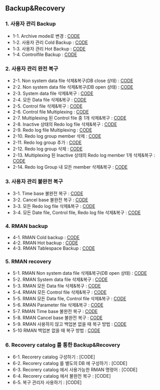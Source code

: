 ## Backup&Recovery

### 1. 사용자 관리 Backup
- 1-1. Archive mode로 변경 : [CODE](https://github.com/corvina1208/Oracle_Backup-Recovery/blob/main/1-1%20Archive%20mode%EB%A1%9C%20%EB%B3%80%EA%B2%BD.txt)
- 1-2. 사용자 관리 Cold Backup : [CODE](https://github.com/corvina1208/Oracle_Backup-Recovery/blob/main/1-2%20%EC%82%AC%EC%9A%A9%EC%9E%90%20%EA%B4%80%EB%A6%AC%20Cold%20Backup.txt)
- 1-3. 사용자 관리 Hot Backup : [CODE](https://github.com/corvina1208/Oracle_Backup-Recovery/blob/main/1-3%20%EC%82%AC%EC%9A%A9%EC%9E%90%20%EA%B4%80%EB%A6%AC%20Hot%20Backup.txt)
- 1-4. Controlfile Backup : [CODE](https://github.com/corvina1208/Oracle_Backup-Recovery/blob/main/1-4%20Controlfile%20Backup.txt)

### 2. 사용자 관리 완전 복구
- 2-1. Non system data file 삭제&복구(DB close 상태) : [CODE](https://github.com/corvina1208/Oracle_Backup-Recovery/blob/main/2-1%20Non%20system%20data%20file%20%EC%82%AD%EC%A0%9C%26%EB%B3%B5%EA%B5%AC(DB%20close%20%EC%83%81%ED%83%9C).txt)
- 2-2. Non system data file 삭제&복구(DB open 상태) : [CODE](https://github.com/corvina1208/Oracle_Backup-Recovery/blob/main/2-2%20Non%20system%20data%20file%20%EC%82%AD%EC%A0%9C%26%EB%B3%B5%EA%B5%AC(DB%20open%20%EC%83%81%ED%83%9C).txt)
- 2-3. System data file 삭제&복구 : [CODE](https://github.com/corvina1208/Oracle_Backup-Recovery/blob/main/2-3%20System%20data%20file%20%EC%82%AD%EC%A0%9C%26%EB%B3%B5%EA%B5%AC.txt)
- 2-4. 모든 Data file 삭제&복구 : [CODE](https://github.com/corvina1208/Oracle_Backup-Recovery/blob/main/2-4%20%EB%AA%A8%EB%93%A0%20Data%20file%20%EC%82%AD%EC%A0%9C%26%EB%B3%B5%EA%B5%AC.txt)
- 2-5. Control file 삭제&복구 : [CODE](https://github.com/corvina1208/Oracle_Backup-Recovery/blob/main/2-5%20Control%20file%20%EC%82%AD%EC%A0%9C%26%EB%B3%B5%EA%B5%AC.txt)
- 2-6. Control file Multiplexing : [CODE](https://github.com/corvina1208/Oracle_Backup-Recovery/blob/main/2-6%20Control%20file%20Multiplexing.txt)
- 2-7. Multiplexing 된 Control file 중 1개 삭제&복구 : [CODE](https://github.com/corvina1208/Oracle_Backup-Recovery/blob/main/2-7%20Multiplexing%20%EB%90%9C%20Control%20file%20%EC%A4%91%201%EA%B0%9C%20%EC%82%AD%EC%A0%9C%26%EB%B3%B5%EA%B5%AC.txt)
- 2-8. Inactive 상태의 Redo log file 삭제&복구 : [CODE](https://github.com/corvina1208/Oracle_Backup-Recovery/blob/main/2-8%20Inactive%20%EC%83%81%ED%83%9C%EC%9D%98%20Redo%20log%20file%20%EC%82%AD%EC%A0%9C%26%EB%B3%B5%EA%B5%AC.txt)
- 2-9. Redo log file Multiplexing : [CODE](https://github.com/corvina1208/Oracle_Backup-Recovery/blob/main/2-9%20Redo%20log%20file%20Multiplexing.txt)
- 2-10. Redo log group member 삭제 : [CODE](https://github.com/corvina1208/Oracle_Backup-Recovery/blob/main/2-10%20Redo%20log%20group%20member%20%EC%82%AD%EC%A0%9C.txt)
- 2-11. Redo log group 추가 : [CODE](https://github.com/corvina1208/Oracle_Backup-Recovery/blob/main/2-11%20Redo%20log%20group%20%EC%B6%94%EA%B0%80.txt)
- 2-12. Redo log group 삭제 : [CODE](https://github.com/corvina1208/Oracle_Backup-Recovery/blob/main/2-12%20Redo%20log%20group%20%EC%82%AD%EC%A0%9C.txt)
- 2-13. Multiplexing 된 Inactive 상태의 Redo log member 1개 삭제&복구 : [CODE](https://github.com/corvina1208/Oracle_Backup-Recovery/blob/main/2-13%20Multiplexing%20%EB%90%9C%20Inactive%20%EC%83%81%ED%83%9C%EC%9D%98%20Redo%20log%20member%201%EA%B0%9C%20%EC%82%AD%EC%A0%9C%26%EB%B3%B5%EA%B5%AC.txt)
- 2-14. Redo log Group 내 모든 member 삭제&복구 : [CODE](https://github.com/corvina1208/Oracle_Backup-Recovery/blob/main/2-14%20Redo%20log%20Group%20%EB%82%B4%20%EB%AA%A8%EB%93%A0%20member%20%EC%82%AD%EC%A0%9C%26%EB%B3%B5%EA%B5%AC.txt)

### 3. 사용자 관리 불완전 복구
- 3-1. Time base 불완전 복구 : [CODE](https://github.com/corvina1208/Oracle_Backup-Recovery/blob/main/3-1.%20Time%20base%20%EB%B6%88%EC%99%84%EC%A0%84%20%EB%B3%B5%EA%B5%AC.txt)
- 3-2. Cancel base 불완전 복구 : [CODE](https://github.com/corvina1208/Oracle_Backup-Recovery/blob/main/3-2.%20Cancel%20base%20%EB%B6%88%EC%99%84%EC%A0%84%20%EB%B3%B5%EA%B5%AC.txt)
- 3-3. 모든 Redo log file 삭제&복구 : [CODE](https://github.com/corvina1208/Oracle_Backup-Recovery/blob/main/3-3.%20%EB%AA%A8%EB%93%A0%20Redo%20log%20file%20%EC%82%AD%EC%A0%9C%26%EB%B3%B5%EA%B5%AC.txt)
- 3-4. 모든 Date file, Control file, Redo log file 삭제&복구 : [CODE](https://github.com/corvina1208/Oracle_Backup-Recovery/blob/main/3-4.%20%EB%AA%A8%EB%93%A0%20Date%20file%2C%20Control%20file%2C%20Redo%20log%20file%20%EC%82%AD%EC%A0%9C%26%EB%B3%B5%EA%B5%AC.txt)

### 4. RMAN backup
- 4-1. RMAN Cold backup : [CODE](https://github.com/corvina1208/Oracle_Backup-Recovery/blob/main/4-1.%20RMAN%20Cold%20backup.txt)
- 4-2. RMAN Hot backup : [CODE](https://github.com/corvina1208/Oracle_Backup-Recovery/blob/main/4-2.%20RMAN%20Hot%20backup.txt)
- 4-3. RMAN Tablespace Backup : [CODE](https://github.com/corvina1208/Oracle_Backup-Recovery/blob/main/4-3.%20RMAN%20Tablespace%20Backup.txt)

### 5. RMAN recovery
- 5-1. RMAN Non system data file 삭제&복구(DB open 상태) : [CODE](https://github.com/corvina1208/Oracle_Backup-Recovery/blob/main/5-1.%20RMAN%20Non%20system%20data%20file%20%EC%82%AD%EC%A0%9C%26%EB%B3%B5%EA%B5%AC(DB%20open%20%EC%83%81%ED%83%9C).txt)
- 5-2. RMAN System data file 삭제&복구 : [CODE](https://github.com/corvina1208/Oracle_Backup-Recovery/blob/main/5-2.%20RMAN%20System%20data%20file%20%EC%82%AD%EC%A0%9C%26%EB%B3%B5%EA%B5%AC.txt)
- 5-3. RMAN 모든 Data file 삭제&복구 : [CODE](https://github.com/corvina1208/Oracle_Backup-Recovery/blob/main/5-3.%20RMAN%20%EB%AA%A8%EB%93%A0%20Data%20file%20%EC%82%AD%EC%A0%9C%26%EB%B3%B5%EA%B5%AC.txt)
- 5-4. RMAN 모든 Control file 삭제&복구 : [CODE](https://github.com/corvina1208/Oracle_Backup-Recovery/blob/main/5-4.%20RMAN%20%EB%AA%A8%EB%93%A0%20Control%20file%20%EC%82%AD%EC%A0%9C%26%EB%B3%B5%EA%B5%AC.txt)
- 5-5. RMAN 모든 Data file, Control file 삭제&복구 : [CODE](https://github.com/corvina1208/Oracle_Backup-Recovery/blob/main/5-5.%20RMAN%20%EB%AA%A8%EB%93%A0%20Data%20file%2C%20Control%20file%20%EC%82%AD%EC%A0%9C%26%EB%B3%B5%EA%B5%AC.txt)
- 5-6. RMAN Parameter file 삭제&복구 : [CODE](https://github.com/corvina1208/Oracle_Backup-Recovery/blob/main/5-6.%20RMAN%20Parameter%20file%20%EC%82%AD%EC%A0%9C%26%EB%B3%B5%EA%B5%AC.txt)
- 5-7. RMAN Time base 불완전 복구 : [CODE](https://github.com/corvina1208/Oracle_Backup-Recovery/blob/main/5-7.%20RMAN%20Time%20base%20%EB%B6%88%EC%99%84%EC%A0%84%20%EB%B3%B5%EA%B5%AC.txt)
- 5-8. RMAN Cancel base 불완전 복구 : [CODE](https://github.com/corvina1208/Oracle_Backup-Recovery/blob/main/5-8.%20RMAN%20Cancel%20base%20%EB%B6%88%EC%99%84%EC%A0%84%20%EB%B3%B5%EA%B5%AC.txt)
- 5-9. RMAN 사용하지 않고 백업본 없을 때 복구 방법 : [CODE](https://github.com/corvina1208/Oracle_Backup-Recovery/blob/main/5-9.%20RMAN%20%EC%82%AC%EC%9A%A9%ED%95%98%EC%A7%80%20%EC%95%8A%EA%B3%A0%20%EB%B0%B1%EC%97%85%EB%B3%B8%20%EC%97%86%EC%9D%84%20%EB%95%8C%20%EB%B3%B5%EA%B5%AC%20%EB%B0%A9%EB%B2%95.txt)
- 5-10 RMAN 백업본 없을 때 복구 방법 : [CODE](https://github.com/corvina1208/Oracle_Backup-Recovery/blob/main/5-10%20RMAN%20%EB%B0%B1%EC%97%85%EB%B3%B8%20%EC%97%86%EC%9D%84%20%EB%95%8C%20%EB%B3%B5%EA%B5%AC%20%EB%B0%A9%EB%B2%95.txt)

### 6. Recovery catalog 를 통한 Backup&Recovery
- 6-1. Recorery catalog 구성하기 : [CODE]
- 6-2. Recorery catalog 를 별도의 DB 에 구성하기 : [CODE]
- 6-3. Recorery catalog 에서 사용가능한 RMAN 명령어 : [CODE]
- 6-4. Recorery catalog 에서 불완전 복구 : [CODE]
- 6-5. 복구 관리자 사용하기 : [CODE]

